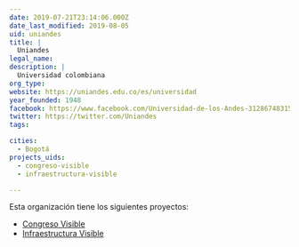 ```yaml
---
date: 2019-07-21T23:14:06.000Z
date_last_modified: 2019-08-05
uid: uniandes
title: |
  Uniandes
legal_name: 
description: |
  Universidad colombiana
org_type: 
website: https://uniandes.edu.co/es/universidad
year_founded: 1948
facebook: https://www.facebook.com/Universidad-de-los-Andes-312867483159/
twitter: https://twitter.com/Uniandes
tags:

cities: 
  - Bogotá
projects_uids:
  - congreso-visible
  - infraestructura-visible

---
```


Esta organización tiene los siguientes proyectos:

- [Congreso Visible](/proyectos/congreso-visible)
- [Infraestructura Visible](/proyectos/infraestructura-visible)
